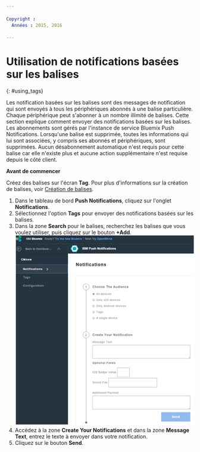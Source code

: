 ```yaml
---

Copyright :
  Années : 2015, 2016

---
```


# Utilisation de notifications basées sur les balises
{: #using_tags}


Les notification basées sur les balises sont des messages de notification qui sont envoyés à tous les périphériques abonnés à une balise particulière. Chaque périphérique peut s'abonner à un nombre illimité de balises. Cette section explique comment envoyer des notifications basées sur les balises. Les abonnements sont gérés par l'instance de service Bluemix Push Notifications. Lorsqu'une balise est supprimée, toutes les informations qui lui sont associées, y compris ses abonnés et périphériques, sont supprimées. Aucun désabonnement automatique n'est requis pour cette balise car elle n'existe plus et aucune action supplémentaire n'est requise depuis le côté client. 

**Avant de commencer**

Créez des balises sur l'écran **Tag**. Pour plus d'informations sur la création de balises,
voir [Création de balises](t_manage_tags.html).

1. Dans le tableau de bord **Push Notifications**, cliquez sur l'onglet **Notifications**.
1. Sélectionnez l'option **Tags** pour envoyer des notifications basées sur les balises. 
1. Dans la zone **Search** pour le balises, recherchez les balises que vous voulez utiliser, puis cliquez sur le bouton **+Add**.![Ecran Notifications](images/tag_notification.jpg)
1. Accédez à la zone **Create Your Notifications** et dans la zone **Message Text**, entrez le texte à
envoyer dans votre notification.
1. Cliquez sur le bouton **Send**. 
